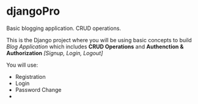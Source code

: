 # djangoPro
Basic blogging application. CRUD operations.

This is the Django project where you will be using basic concepts to build *Blog Application* which includes **CRUD Operations** and 
**Authenction & Authorization** *[Signup, Login, Logout]*

You will use:
* Registration
* Login
* Password Change
* 
